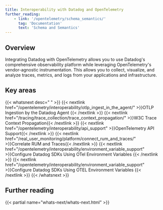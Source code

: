 ```yaml
---
title: Interoperability with Datadog and OpenTelemetry
further_reading:
    - link: '/opentelemetry/schema_semantics/'
      tag: 'Documentation'
      text: 'Schema and Semantics'
---
```


## Overview

Integrating Datadog with OpenTelemetry allows you to use Datadog's comprehensive observability platform while leveraging OpenTelemetry's vendor-agnostic instrumentation. This allows you to collect, visualize, and analyze traces, metrics, and logs from your applications and infrastructure.

## Key areas

{{< whatsnext desc=" " >}}
    {{< nextlink href="/opentelemetry/interoperability/otlp_ingest_in_the_agent/" >}}OTLP Ingestion by the Datadog Agent
    {{< /nextlink >}}
    {{< nextlink href="/tracing/trace_collection/trace_context_propagation/" >}}W3C Trace Context Propagation{{< /nextlink >}}
    {{< nextlink href="/opentelemetry/interoperability/api_support" >}}OpenTelemetry API Support{{< /nextlink >}}
    {{< nextlink href="/real_user_monitoring/platform/connect_rum_and_traces/" >}}Correlate RUM and Traces{{< /nextlink >}}
    {{< nextlink href="/opentelemetry/interoperability/environment_variable_support" >}}Configure Datadog SDKs Using OTel Environment Variables {{< /nextlink >}}
    {{< nextlink href="/opentelemetry/interoperability/environment_variable_support" >}}Configure Datadog SDKs Using OTEL Environment Variables {{< /nextlink >}}
{{< /whatsnext >}}

## Further reading

{{< partial name="whats-next/whats-next.html" >}}